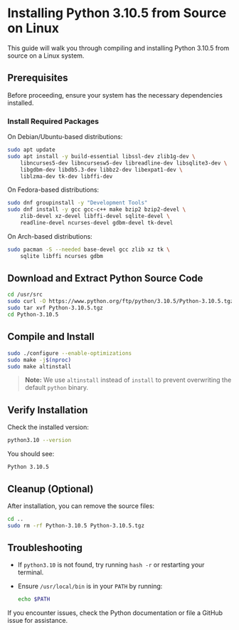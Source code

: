 # Installing Python 3.10.5 from Source on Linux

This guide will walk you through compiling and installing Python 3.10.5 from source on a Linux system.

## Prerequisites

Before proceeding, ensure your system has the necessary dependencies installed.

### Install Required Packages

On Debian/Ubuntu-based distributions:

```sh
sudo apt update
sudo apt install -y build-essential libssl-dev zlib1g-dev \
    libncurses5-dev libncursesw5-dev libreadline-dev libsqlite3-dev \
    libgdbm-dev libdb5.3-dev libbz2-dev libexpat1-dev \
    liblzma-dev tk-dev libffi-dev
```

On Fedora-based distributions:

```sh
sudo dnf groupinstall -y "Development Tools"
sudo dnf install -y gcc gcc-c++ make bzip2 bzip2-devel \
    zlib-devel xz-devel libffi-devel sqlite-devel \
    readline-devel ncurses-devel gdbm-devel tk-devel
```

On Arch-based distributions:

```sh
sudo pacman -S --needed base-devel gcc zlib xz tk \
    sqlite libffi ncurses gdbm
```

## Download and Extract Python Source Code

```sh
cd /usr/src
sudo curl -O https://www.python.org/ftp/python/3.10.5/Python-3.10.5.tgz
sudo tar xvf Python-3.10.5.tgz
cd Python-3.10.5
```

## Compile and Install

```sh
sudo ./configure --enable-optimizations
sudo make -j$(nproc)
sudo make altinstall
```

> **Note:** We use `altinstall` instead of `install` to prevent overwriting the default `python` binary.

## Verify Installation

Check the installed version:

```sh
python3.10 --version
```

You should see:

```
Python 3.10.5
```

## Cleanup (Optional)

After installation, you can remove the source files:

```sh
cd ..
sudo rm -rf Python-3.10.5 Python-3.10.5.tgz
```

## Troubleshooting

- If `python3.10` is not found, try running `hash -r` or restarting your terminal.
- Ensure `/usr/local/bin` is in your `PATH` by running:

  ```sh
  echo $PATH
  ```

If you encounter issues, check the Python documentation or file a GitHub issue for assistance.

